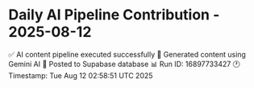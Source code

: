 # Daily AI Pipeline Contribution - 2025-08-12

✅ AI content pipeline executed successfully
🤖 Generated content using Gemini AI
💾 Posted to Supabase database
📊 Run ID: 16897733427
🕐 Timestamp: Tue Aug 12 02:58:51 UTC 2025
